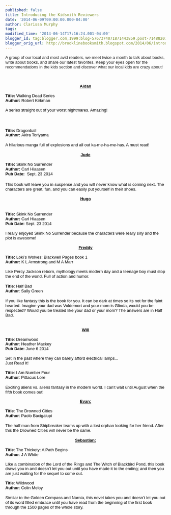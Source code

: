 ```yaml
---
published: false
title: Introducing the Kidsmith Reviewers
date: '2014-06-09T09:00:00.000-04:00'
author: Clarissa Murphy
tags: 
modified_time: '2014-06-14T17:16:24.001-04:00'
blogger_id: tag:blogger.com,1999:blog-5767374071871443859.post-7148820767211577625
blogger_orig_url: http://brooklinebooksmith.blogspot.com/2014/06/introducing-kidsmith-reviewers.html
---
```


<span style="font-family: Arial,Helvetica,sans-serif;"><span style="font-size: small;">A group of our local and most avid readers, we meet twice a month to talk about books, write about books, and share our latest favorites. Keep your eyes open for the recommendations in the kids section and discover what our local kids are crazy about!</span></span><br /><span style="font-family: Arial,Helvetica,sans-serif;"><span style="font-size: small;"><br /></span></span><br /><div dir="ltr" id="docs-internal-guid-0467b54d-7804-629e-089b-cc4b8c1f0007" style="line-height: 1.15; margin-bottom: 0pt; margin-top: 0pt; text-align: center;"><i><span style="font-size: small;"><u><span style="font-family: Arial,Helvetica,sans-serif;"><span style="background-color: transparent; color: black; font-style: normal; font-variant: normal; font-weight: bold; text-decoration: none; vertical-align: baseline;">Aidan</span></span></u></span></i></div><span style="font-family: Arial,Helvetica,sans-serif;"><span style="font-size: small;"><br /></span></span><div dir="ltr" style="line-height: 1.15; margin-bottom: 0pt; margin-top: 0pt;"><span style="font-family: Arial,Helvetica,sans-serif;"><span style="font-size: small;"><span style="background-color: transparent; color: black; font-style: normal; font-variant: normal; font-weight: normal; vertical-align: baseline;"><b>Title:</b> Walking Dead Series</span></span></span></div><div dir="ltr" style="line-height: 1.15; margin-bottom: 0pt; margin-top: 0pt;"><span style="font-family: Arial,Helvetica,sans-serif;"><span style="font-size: small;"><span style="background-color: transparent; color: black; font-style: normal; font-variant: normal; font-weight: normal; text-decoration: none; vertical-align: baseline;"><b>Author:</b> Robert Kirkman</span></span></span></div><span style="font-family: Arial,Helvetica,sans-serif;"><span style="font-size: small;"><br /></span></span><div dir="ltr" style="line-height: 1.15; margin-bottom: 0pt; margin-top: 0pt;"><span style="font-family: Arial,Helvetica,sans-serif;"><span style="font-size: small;"><span style="background-color: transparent; color: black; font-style: normal; font-variant: normal; font-weight: normal; text-decoration: none; vertical-align: baseline;">A series straight out of your worst nightmares. Amazing!</span></span></span></div><span style="font-family: Arial,Helvetica,sans-serif;"></span><br /><span style="font-family: Arial,Helvetica,sans-serif;"><span style="font-size: small;"><br /></span></span><br /><div dir="ltr" id="docs-internal-guid-09cc57cf-7810-410c-30f6-2e5e83d58653" style="line-height: 1.15; margin-bottom: 0pt; margin-top: 0pt;"><span style="font-family: Arial,Helvetica,sans-serif;"><span style="font-size: small;"><span style="background-color: transparent; color: black; font-style: normal; font-variant: normal; font-weight: normal; text-decoration: none; vertical-align: baseline;"><b>Title: </b>Dragonball</span></span></span></div><div dir="ltr" style="line-height: 1.15; margin-bottom: 0pt; margin-top: 0pt;"><span style="font-family: Arial,Helvetica,sans-serif;"><span style="font-size: small;"><span style="background-color: transparent; color: black; font-style: normal; font-variant: normal; font-weight: normal; text-decoration: none; vertical-align: baseline;"><b>Author: </b>Akira Toriyama</span></span></span></div><span style="font-family: Arial,Helvetica,sans-serif;"><span style="font-size: small;"><br /><span style="background-color: transparent; color: black; font-style: normal; font-variant: normal; font-weight: normal; text-decoration: none; vertical-align: baseline;">A hilarious manga full of explosions and all out ka-me-ha-me-has. A must read!</span></span></span><br /><br /><div dir="ltr" style="line-height: 1.15; margin-bottom: 0pt; margin-top: 0pt; text-align: center;"><u><span style="font-family: Arial,Helvetica,sans-serif;"><span style="font-size: small;"><span style="background-color: transparent; color: black; font-style: normal; font-variant: normal; font-weight: bold; text-decoration: none; vertical-align: baseline;">Jude</span></span></span></u></div><span style="font-family: Arial,Helvetica,sans-serif;"><span style="font-size: small;"><br /></span></span><div dir="ltr" style="line-height: 1.15; margin-bottom: 0pt; margin-top: 0pt;"><span style="font-family: Arial,Helvetica,sans-serif;"><span style="font-size: small;"><span style="background-color: transparent; color: black; font-style: normal; font-variant: normal; font-weight: normal; vertical-align: baseline;"><b>Title:</b> Skink No Surrender</span></span></span></div><div dir="ltr" style="line-height: 1.15; margin-bottom: 0pt; margin-top: 0pt;"><span style="font-family: Arial,Helvetica,sans-serif;"><span style="font-size: small;"><span style="background-color: transparent; color: black; font-style: normal; font-variant: normal; font-weight: normal; text-decoration: none; vertical-align: baseline;"><b>Author: </b>Carl Hiaasen</span></span></span></div><div dir="ltr" style="line-height: 1.15; margin-bottom: 0pt; margin-top: 0pt;"><span style="font-family: Arial,Helvetica,sans-serif;"><span style="font-size: small;"><span style="background-color: transparent; color: black; font-style: normal; font-variant: normal; font-weight: normal; text-decoration: none; vertical-align: baseline;"><b>Pub Date:&nbsp; </b>Sept. 23 2014</span></span></span></div><br /><span style="font-family: Arial,Helvetica,sans-serif;"><span style="font-size: small;"><span style="background-color: transparent; color: black; font-style: normal; font-variant: normal; font-weight: normal; text-decoration: none; vertical-align: baseline;">This book will leave you in suspense and you will never know what is coming next. The characters are great, fun, and you can easily put yourself in their shoes.</span></span></span><br /><div dir="ltr" style="line-height: 1.15; margin-bottom: 0pt; margin-top: 0pt;"><br /></div><div dir="ltr" style="line-height: 1.15; margin-bottom: 0pt; margin-top: 0pt; text-align: center;"><u><span style="font-family: Arial,Helvetica,sans-serif;"><span style="font-size: small;"><span style="background-color: transparent; color: black; font-style: normal; font-variant: normal; font-weight: bold; text-decoration: none; vertical-align: baseline;">Hugo</span></span></span></u></div><span style="font-family: Arial,Helvetica,sans-serif;"></span><br /><div dir="ltr" style="line-height: 1.15; margin-bottom: 0pt; margin-top: 0pt;"><br /></div><div dir="ltr" style="line-height: 1.15; margin-bottom: 0pt; margin-top: 0pt;"><span style="font-family: Arial,Helvetica,sans-serif;"><span style="font-size: small;"><span style="background-color: transparent; color: black; font-style: normal; font-variant: normal; font-weight: normal; vertical-align: baseline;"><b>Title:</b> Skink No Surrender</span></span></span></div><div dir="ltr" style="line-height: 1.15; margin-bottom: 0pt; margin-top: 0pt;"><span style="font-family: Arial,Helvetica,sans-serif;"><span style="font-size: small;"><span style="background-color: transparent; color: black; font-style: normal; font-variant: normal; font-weight: normal; text-decoration: none; vertical-align: baseline;"><b>Author: </b>Carl Hiaasen </span></span></span></div><div dir="ltr" style="line-height: 1.15; margin-bottom: 0pt; margin-top: 0pt;"><span style="font-family: Arial,Helvetica,sans-serif;"><span style="font-size: small;"><span style="background-color: transparent; color: black; font-style: normal; font-variant: normal; font-weight: normal; text-decoration: none; vertical-align: baseline;"><b>Pub Date: </b>Sept. 23 2014 </span></span></span></div><span style="font-family: Arial,Helvetica,sans-serif;"><span style="font-size: small;"><br /></span></span><div dir="ltr" style="line-height: 1.15; margin-bottom: 0pt; margin-top: 0pt;"><span style="font-family: Arial,Helvetica,sans-serif;"><span style="font-size: small;"><span style="background-color: transparent; color: black; font-style: normal; font-variant: normal; font-weight: normal; text-decoration: none; vertical-align: baseline;">I really enjoyed Skink No Surrender because the characters were really silly and the plot is awesome!</span></span></span></div><div dir="ltr" style="line-height: 1.15; margin-bottom: 0pt; margin-top: 0pt; text-align: center;"></div><span style="font-family: Arial,Helvetica,sans-serif;"><span style="font-size: small;"><br /></span></span><div dir="ltr" style="line-height: 1.15; margin-bottom: 0pt; margin-top: 0pt; text-align: center;"><u><span style="font-family: Arial,Helvetica,sans-serif;"><span style="font-size: small;"><span style="background-color: transparent; color: black; font-style: normal; font-variant: normal; font-weight: bold; text-decoration: none; vertical-align: baseline;">Freddy</span></span></span></u></div><span style="font-family: Arial,Helvetica,sans-serif;"><span style="font-size: small;"><br /></span></span><div dir="ltr" style="line-height: 1.15; margin-bottom: 0pt; margin-top: 0pt;"><span style="font-family: Arial,Helvetica,sans-serif;"><span style="font-size: small;"><span style="background-color: transparent; color: black; font-style: normal; font-variant: normal; font-weight: normal; vertical-align: baseline;"><b>Title:</b> Loki’s Wolves: Blackwell Pages book 1</span></span></span></div><div dir="ltr" style="line-height: 1.15; margin-bottom: 0pt; margin-top: 0pt;"><span style="font-family: Arial,Helvetica,sans-serif;"><span style="font-size: small;"><span style="background-color: transparent; color: black; font-style: normal; font-variant: normal; font-weight: normal; vertical-align: baseline;"><b>Author:</b> K L Armstrong and M A Marr </span></span></span></div><span style="font-family: Arial,Helvetica,sans-serif;"><span style="font-size: small;"><br /></span></span><div dir="ltr" style="line-height: 1.15; margin-bottom: 0pt; margin-top: 0pt;"><span style="font-family: Arial,Helvetica,sans-serif;"><span style="font-size: small;"><span style="background-color: transparent; color: black; font-style: normal; font-variant: normal; font-weight: normal; text-decoration: none; vertical-align: baseline;">Like Percy Jackson reborn, mythology meets modern day and a teenage boy must stop the end of the world. Full of action and humor.</span></span></span></div><div dir="ltr" style="line-height: 1.15; margin-bottom: 0pt; margin-top: 0pt;"><br /></div><div dir="ltr" id="docs-internal-guid-09cc57cf-7810-c8c7-509a-1c108dadabaa" style="line-height: 1.15; margin-bottom: 0pt; margin-top: 0pt;"><span style="font-family: Arial,Helvetica,sans-serif;"><span style="font-size: small;"><b><span style="background-color: transparent; color: black; font-style: normal; font-variant: normal; font-weight: normal; text-decoration: none; vertical-align: baseline;"></span></b><span style="background-color: transparent; color: black; font-style: normal; font-variant: normal; font-weight: normal; text-decoration: none; vertical-align: baseline;"><b>Title</b>: Half Bad</span></span></span></div><div dir="ltr" style="line-height: 1.15; margin-bottom: 0pt; margin-top: 0pt;"><span style="font-family: Arial,Helvetica,sans-serif;"><span style="font-size: small;"><span style="background-color: transparent; color: black; font-style: normal; font-variant: normal; font-weight: normal; text-decoration: none; vertical-align: baseline;"><b>Author</b>: Sally Green</span></span></span></div><span style="font-family: Arial,Helvetica,sans-serif;"><span style="font-size: small;"><br /><span style="background-color: transparent; color: black; font-style: normal; font-variant: normal; font-weight: normal; text-decoration: none; vertical-align: baseline;">If you like fantasy this is the book for you. It can be dark at times so its not for the faint hearted. Imagine your dad was Voldemort and your mom is Glinda, would you be respected? Would you be treated like your dad or your mom? The answers are in Half Bad.</span></span></span><br /><span style="font-family: Arial,Helvetica,sans-serif;"><span style="font-size: small;"><br /></span></span><br /><div dir="ltr" style="line-height: 1.15; margin-bottom: 0pt; margin-top: 0pt; text-align: center;"><u><span style="font-family: Arial,Helvetica,sans-serif;"><span style="font-size: small;"><span style="background-color: transparent; color: black; font-style: normal; font-variant: normal; font-weight: bold; text-decoration: none; vertical-align: baseline;">Will</span></span></span></u></div><span style="font-family: Arial,Helvetica,sans-serif;"><span style="font-size: small;"><br /></span></span><div dir="ltr" style="line-height: 1.15; margin-bottom: 0pt; margin-top: 0pt;"><span style="font-family: Arial,Helvetica,sans-serif;"><span style="font-size: small;"><span style="background-color: transparent; color: black; font-style: normal; font-variant: normal; font-weight: normal; vertical-align: baseline;"><b>Title</b>: Dreamwood</span></span></span></div><div dir="ltr" style="line-height: 1.15; margin-bottom: 0pt; margin-top: 0pt;"><span style="font-family: Arial,Helvetica,sans-serif;"><span style="font-size: small;"><span style="background-color: transparent; color: black; font-style: normal; font-variant: normal; font-weight: normal; text-decoration: none; vertical-align: baseline;"><b>Author</b>: Heather Mackey</span></span></span></div><div dir="ltr" style="line-height: 1.15; margin-bottom: 0pt; margin-top: 0pt;"><span style="font-family: Arial,Helvetica,sans-serif;"><span style="font-size: small;"><span style="background-color: transparent; color: black; font-style: normal; font-variant: normal; font-weight: normal; text-decoration: none; vertical-align: baseline;"><b>Pub Date: </b>June 6 2014</span></span></span></div><span style="font-family: Arial,Helvetica,sans-serif;"><span style="font-size: small;"><br /></span></span><div dir="ltr" style="line-height: 1.15; margin-bottom: 0pt; margin-top: 0pt;"><span style="font-family: Arial,Helvetica,sans-serif;"><span style="font-size: small;"><span style="background-color: transparent; color: black; font-style: normal; font-variant: normal; font-weight: normal; text-decoration: none; vertical-align: baseline;">Set in the past where they can barely afford electrical lamps...</span></span></span></div><div dir="ltr" style="line-height: 1.15; margin-bottom: 0pt; margin-top: 0pt;"><span style="font-family: Arial,Helvetica,sans-serif;"><span style="font-size: small;"><span style="background-color: transparent; color: black; font-style: normal; font-variant: normal; font-weight: normal; text-decoration: none; vertical-align: baseline;">Just Read It!</span></span></span></div><div dir="ltr" style="line-height: 1.15; margin-bottom: 0pt; margin-top: 0pt;"><span style="font-family: Arial,Helvetica,sans-serif;"><span style="font-size: small;"><span style="background-color: transparent; color: black; font-style: normal; font-variant: normal; font-weight: normal; text-decoration: none; vertical-align: baseline;"><br /></span></span></span></div><div dir="ltr" style="line-height: 1.15; margin-bottom: 0pt; margin-top: 0pt;"><span style="font-family: Arial,Helvetica,sans-serif;"><span style="font-size: small;"><span style="background-color: transparent; color: black; font-style: normal; font-variant: normal; font-weight: normal; text-decoration: none; vertical-align: baseline;"><b>Title</b>: I Am Number Four</span></span></span></div><div dir="ltr" style="line-height: 1.15; margin-bottom: 0pt; margin-top: 0pt;"><span style="font-family: Arial,Helvetica,sans-serif;"><span style="font-size: small;"><span style="background-color: transparent; color: black; font-style: normal; font-variant: normal; font-weight: normal; text-decoration: none; vertical-align: baseline;"><b>Author</b>: Pittacus Lore</span></span></span></div><span style="font-family: Arial,Helvetica,sans-serif;"><span style="font-size: small;"><br /><span style="background-color: transparent; color: black; font-style: normal; font-variant: normal; font-weight: normal; text-decoration: none; vertical-align: baseline;">Exciting aliens vs. aliens fantasy in the modern world. I can’t wait until August when the fifth book comes out!</span></span></span><br /><div dir="ltr" style="line-height: 1.15; margin-bottom: 0pt; margin-top: 0pt;"><span style="font-family: Arial,Helvetica,sans-serif;"><span style="font-size: small;"><span style="background-color: transparent; color: black; font-style: normal; font-variant: normal; font-weight: normal; text-decoration: none; vertical-align: baseline;"><br /></span></span></span></div><div dir="ltr" id="docs-internal-guid-09cc57cf-7811-eaa9-aed5-dc3f48d2ce3a" style="line-height: 1.15; margin-bottom: 0pt; margin-top: 0pt; text-align: center;"><u><span style="font-family: Arial,Helvetica,sans-serif;"><span style="font-size: small;"><span style="background-color: transparent; color: black; font-style: normal; font-variant: normal; font-weight: bold; text-decoration: none; vertical-align: baseline;">Evan:</span></span></span></u></div><span style="font-family: Arial,Helvetica,sans-serif;"><span style="font-size: small;"><br /></span></span><div dir="ltr" style="line-height: 1.15; margin-bottom: 0pt; margin-top: 0pt;"><span style="font-family: Arial,Helvetica,sans-serif;"><span style="font-size: small;"><span style="background-color: transparent; color: black; font-style: normal; font-variant: normal; font-weight: normal; text-decoration: none; vertical-align: baseline;"><b>Title</b>: The Drowned Cities</span></span></span></div><div dir="ltr" style="line-height: 1.15; margin-bottom: 0pt; margin-top: 0pt;"><span style="font-family: Arial,Helvetica,sans-serif;"><span style="font-size: small;"><span style="background-color: transparent; color: black; font-style: normal; font-variant: normal; font-weight: normal; text-decoration: none; vertical-align: baseline;"><b>Author</b>: Paolo Bacigalupi</span></span></span></div><span style="font-family: Arial,Helvetica,sans-serif;"><span style="font-size: small;"><br /><span style="background-color: transparent; color: black; font-style: normal; font-variant: normal; font-weight: normal; text-decoration: none; vertical-align: baseline;">The half man from Shipbreaker teams up with a lost orphan looking for her friend. After this the Drowned Cities will never be the same.</span></span></span><br /><br /><div dir="ltr" id="docs-internal-guid-09cc57cf-7812-28e5-dcb8-5a6dc2df7a81" style="line-height: 1.15; margin-bottom: 0pt; margin-top: 0pt; text-align: center;"><u><span style="font-family: Arial,Helvetica,sans-serif;"><span style="font-size: small;"><span style="background-color: transparent; color: black; font-style: normal; font-variant: normal; font-weight: bold; text-decoration: none; vertical-align: baseline;">Sebastian:</span></span></span></u></div><span style="font-family: Arial,Helvetica,sans-serif;"><span style="font-size: small;"><br /></span></span><div dir="ltr" style="line-height: 1.15; margin-bottom: 0pt; margin-top: 0pt;"><span style="font-family: Arial,Helvetica,sans-serif;"><span style="font-size: small;"><span style="background-color: transparent; color: black; font-style: normal; font-variant: normal; font-weight: normal; text-decoration: none; vertical-align: baseline;"><b>Title</b>: The Thickety: A Path Begins</span></span></span></div><div dir="ltr" style="line-height: 1.15; margin-bottom: 0pt; margin-top: 0pt;"><span style="font-family: Arial,Helvetica,sans-serif;"><span style="font-size: small;"><span style="background-color: transparent; color: black; font-style: normal; font-variant: normal; font-weight: normal; text-decoration: none; vertical-align: baseline;"><b>Author</b>: J A White</span></span></span></div><div dir="ltr" style="line-height: 1.15; margin-bottom: 0pt; margin-top: 0pt;"><span style="font-family: Arial,Helvetica,sans-serif;"><span style="font-size: small;"><span style="background-color: transparent; color: black; font-style: normal; font-variant: normal; font-weight: normal; text-decoration: none; vertical-align: baseline;">&nbsp;&nbsp;&nbsp; </span></span></span></div><div dir="ltr" style="line-height: 1.15; margin-bottom: 0pt; margin-top: 0pt;"><span style="font-family: Arial,Helvetica,sans-serif;"><span style="font-size: small;"><span style="background-color: transparent; color: black; font-style: normal; font-variant: normal; font-weight: normal; text-decoration: none; vertical-align: baseline;">LIke a combination of the Lord of the Rings and The Witch of Blackbird Pond, this book draws you in and doesn’t let you out until you have made it to the ending; and then you are just waiting for the sequel to come out.</span></span></span></div><span style="font-family: Arial,Helvetica,sans-serif;"><span style="font-size: small;"><br /></span></span><div dir="ltr" style="line-height: 1.15; margin-bottom: 0pt; margin-top: 0pt;"><span style="font-family: Arial,Helvetica,sans-serif;"><span style="font-size: small;"><span style="background-color: transparent; color: black; font-style: normal; font-variant: normal; font-weight: normal; text-decoration: none; vertical-align: baseline;"><b>Title</b>: Wildwood</span></span></span></div><div dir="ltr" style="line-height: 1.15; margin-bottom: 0pt; margin-top: 0pt;"><span style="font-family: Arial,Helvetica,sans-serif;"><span style="font-size: small;"><span style="background-color: transparent; color: black; font-style: normal; font-variant: normal; font-weight: normal; text-decoration: none; vertical-align: baseline;"><b>Author</b>: Colin Meloy</span></span></span></div><span style="font-family: Arial,Helvetica,sans-serif;"><span style="font-size: small;"><br /><span style="background-color: transparent; color: black; font-style: normal; font-variant: normal; font-weight: normal; text-decoration: none; vertical-align: baseline;">Similar to the Golden Compass and Narnia, this novel takes you and doesn’t let you out of its word filled embrace until you have read from the beginning of the first book through the 1500 pages of the whole story.</span></span></span><br /><br />